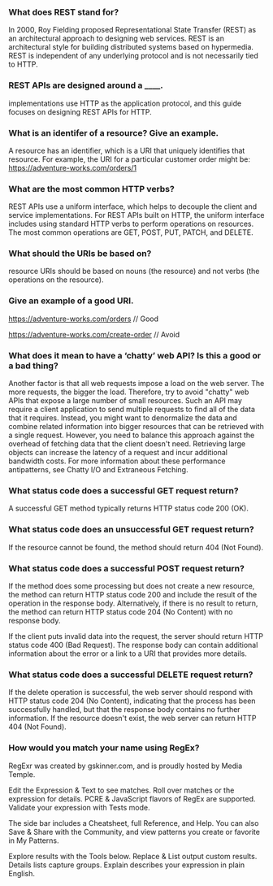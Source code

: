 ### What does REST stand for?

In 2000, Roy Fielding proposed Representational State Transfer (REST) as an architectural approach to designing web services. REST is an architectural style for building distributed systems based on hypermedia. REST is independent of any underlying protocol and is not necessarily tied to HTTP. 

### REST APIs are designed around a ____.

implementations use HTTP as the application protocol, and this guide focuses on designing REST APIs for HTTP.

### What is an identifer of a resource? Give an example.

A resource has an identifier, which is a URI that uniquely identifies that resource. For example, the URI for a particular customer order might be:
https://adventure-works.com/orders/1

### What are the most common HTTP verbs?

REST APIs use a uniform interface, which helps to decouple the client and service implementations. For REST APIs built on HTTP, the uniform interface includes using standard HTTP verbs to perform operations on resources. The most common operations are GET, POST, PUT, PATCH, and DELETE.

### What should the URIs be based on?

resource URIs should be based on nouns (the resource) and not verbs (the operations on the resource).

### Give an example of a good URI.

https://adventure-works.com/orders // Good

https://adventure-works.com/create-order // Avoid


### What does it mean to have a ‘chatty’ web API? Is this a good or a bad thing?

Another factor is that all web requests impose a load on the web server. The more requests, the bigger the load. Therefore, try to avoid "chatty" web APIs that expose a large number of small resources. Such an API may require a client application to send multiple requests to find all of the data that it requires. Instead, you might want to denormalize the data and combine related information into bigger resources that can be retrieved with a single request. However, you need to balance this approach against the overhead of fetching data that the client doesn't need. Retrieving large objects can increase the latency of a request and incur additional bandwidth costs. For more information about these performance antipatterns, see Chatty I/O and Extraneous Fetching.

### What status code does a successful GET request return?

A successful GET method typically returns HTTP status code 200 (OK). 

### What status code does an unsuccessful GET request return?

If the resource cannot be found, the method should return 404 (Not Found).

### What status code does a successful POST request return?

If the method does some processing but does not create a new resource, the method can return HTTP status code 200 and include the result of the operation in the response body. Alternatively, if there is no result to return, the method can return HTTP status code 204 (No Content) with no response body.

If the client puts invalid data into the request, the server should return HTTP status code 400 (Bad Request). The response body can contain additional information about the error or a link to a URI that provides more details.

### What status code does a successful DELETE request return?

If the delete operation is successful, the web server should respond with HTTP status code 204 (No Content), indicating that the process has been successfully handled, but that the response body contains no further information. If the resource doesn't exist, the web server can return HTTP 404 (Not Found).


### How would you match your name using RegEx?

RegExr was created by gskinner.com, and is proudly hosted by Media Temple.

Edit the Expression & Text to see matches. Roll over matches or the expression for details. PCRE & JavaScript flavors of RegEx are supported. Validate your expression with Tests mode.

The side bar includes a Cheatsheet, full Reference, and Help. You can also Save & Share with the Community, and view patterns you create or favorite in My Patterns.

Explore results with the Tools below. Replace & List output custom results. Details lists capture groups. Explain describes your expression in plain English.



